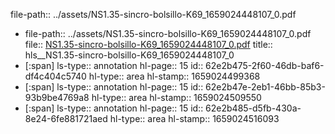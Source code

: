file-path:: ../assets/NS1.35-sincro-bolsillo-K69_1659024448107_0.pdf

- file-path:: ../assets/NS1.35-sincro-bolsillo-K69_1659024448107_0.pdf
  file:: [NS1.35-sincro-bolsillo-K69_1659024448107_0.pdf](../assets/NS1.35-sincro-bolsillo-K69_1659024448107_0.pdf)
  title:: hls__NS1.35-sincro-bolsillo-K69_1659024448107_0
- [:span]
  ls-type:: annotation
  hl-page:: 15
  id:: 62e2b475-2f60-46db-baf6-df4c404c5740
  hl-type:: area
  hl-stamp:: 1659024499368
- [:span]
  ls-type:: annotation
  hl-page:: 15
  id:: 62e2b47e-2eb1-46bb-85b3-93b9be4769a8
  hl-type:: area
  hl-stamp:: 1659024509550
- [:span]
  ls-type:: annotation
  hl-page:: 15
  id:: 62e2b485-d5fb-430a-8e24-6fe881721aed
  hl-type:: area
  hl-stamp:: 1659024516093